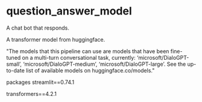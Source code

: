 # question_answer_model
A chat bot that responds.

A transformer model from huggingface.

"The models that this pipeline can use are models that have been fine-tuned on a multi-turn conversational task, currently: ‘microsoft/DialoGPT-small’, ‘microsoft/DialoGPT-medium’, ‘microsoft/DialoGPT-large’. See the up-to-date list of available models on huggingface.co/models."

packages
streamlit==0.74.1

transformers==4.2.1
